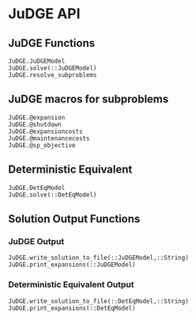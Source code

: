 # JuDGE API

## JuDGE Functions
```@docs
JuDGE.JuDGEModel
JuDGE.solve(::JuDGEModel)
JuDGE.resolve_subproblems
```

## JuDGE macros for subproblems
```@docs
JuDGE.@expansion
JuDGE.@shutdown
JuDGE.@expansioncosts
JuDGE.@maintenancecosts
JuDGE.@sp_objective
```
## Deterministic Equivalent
```@docs
JuDGE.DetEqModel
JuDGE.solve(::DetEqModel)
```

## Solution Output Functions
### JuDGE Output
```@docs
JuDGE.write_solution_to_file(::JuDGEModel,::String)
JuDGE.print_expansions(::JuDGEModel)
```

### Deterministic Equivalent Output
```@docs
JuDGE.write_solution_to_file(::DetEqModel,::String)
JuDGE.print_expansions(::DetEqModel)
```

